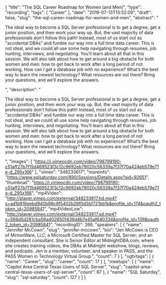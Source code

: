 {
  "title": "The SQL Career Roadmap for Women (and Men)",
  "type": "recording",
  "tags": [
    "Career"
  ],
  "date": "2019-07-13T13:52:09",
  "draft": false,
  "slug": "the-sql-career-roadmap-for-women-and-men",
  "abstract": "<p>The ideal way to become a SQL Server professional is to get a degree, get a junior position, and then work your way up. But, the vast majority of data professionals don’t follow this path! Instead, most of us start out as \"accidental DBAs\" and fumble our way into a full time data career. This is not ideal, and we could all use some help navigating through resumes, job hunting, interviews, and negotiating. You’ll learn about all that in this session. We will also talk about how to get around a big obstacle for both women and men: how to get back to work after a long period of not working. How can I get a database job with no experience? What’s the best way to learn the newest technology? What resources are out there? Bring your questions, and we’ll explore the answers.</p>",
  "description": "<p>The ideal way to become a SQL Server professional is to get a degree, get a junior position, and then work your way up. But, the vast majority of data professionals don’t follow this path! Instead, most of us start out as \"accidental DBAs\" and fumble our way into a full time data career. This is not ideal, and we could all use some help navigating through resumes, job hunting, interviews, and negotiating. You’ll learn about all that in this session. We will also talk about how to get around a big obstacle for both women and men: how to get back to work after a long period of not working. How can I get a database job with no experience? What’s the best way to learn the newest technology? What resources are out there? Bring your questions, and we’ll explore the answers.</p>",
  "images": [
    "https://i.vimeocdn.com/video/798799190-c51aff27b7f15d469523f3c12c9692eb79020c56339a7f37f70a424eb579e71e-d_295x166"
  ],
  "vimeo": "348233617",
  "moreinfo": "https://www.sqlsaturday.com/890/Sessions/Details.aspx?sid=92651",
  "thumbnail": "https://i.vimeocdn.com/video/798799190-c51aff27b7f15d469523f3c12c9692eb79020c56339a7f37f70a424eb579e71e-d_295x166",
  "mp4Video": "http://player.vimeo.com/external/348233617.hd.mp4?s=ad1b916eebd940b88c9f5402b28f0d3bf721bb1b&profile_id=174&oauth2_token_id=20985841",
  "mp4VideoLow": "http://player.vimeo.com/external/348233617.sd.mp4?s=566d5d281cba56a4026501436d4b7e45af640334&profile_id=139&oauth2_token_id=20985841",
  "recordingID": 266,
  "speakers": [
    {
      "name": "Jennifer McCown",
      "slug": "jennifer-mccown",
      "bio": "Jen McCown is CEO of MinionWare, LLC; a Microsoft Certified Master for SQL Server; and an independent consultant. She is Senior Editor at MidnightDBA.com, where she creates training videos, the DBAs at Midnight webshow, blogs, reviews, and podcasts. Jen is a member, volunteer, and speaker in PASS, and the PASS Women in Technology Virtual Group.",
      "count": 7
    }
  ],
  "ugtvtags": [
    {
      "name": "Career",
      "slug": "career",
      "count": 17
    }
  ],
  "meetups": [
    {
      "name": "Capitol Area Central Texas Users of SQL Server",
      "slug": "capitol-area-central-texas-users-of-sql-server",
      "count": 87
    },
    {
      "name": "SQL Saturday",
      "slug": "sql-saturday",
      "count": 127
    }
  ]
}